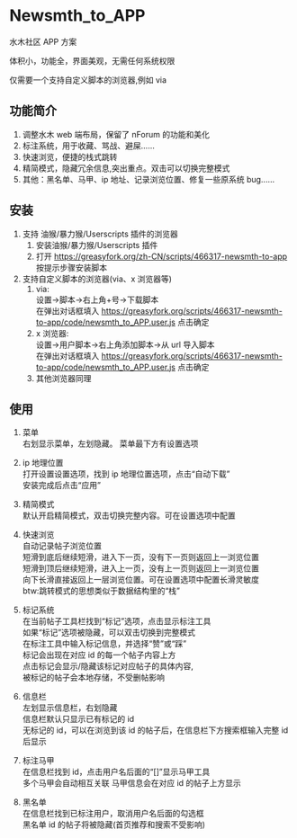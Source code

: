 # Newsmth_to_APP

水木社区 APP 方案

体积小，功能全，界面美观，无需任何系统权限

仅需要一个支持自定义脚本的浏览器,例如 via

## 功能简介

1. 调整水木 web 端布局，保留了 nForum 的功能和美化
2. 标注系统，用于收藏、骂战、避屎......
3. 快速浏览，便捷的栈式跳转
4. 精简模式，隐藏冗余信息,突出重点。双击可以切换完整模式
5. 其他：黑名单、马甲、ip 地址、记录浏览位置、修复一些原系统 bug......

## 安装

1. 支持 油猴/暴力猴/Userscripts 插件的浏览器
   1. 安装油猴/暴力猴/Userscripts 插件
   2. 打开 <https://greasyfork.org/zh-CN/scripts/466317-newsmth-to-app> 按提示步骤安装脚本
2. 支持自定义脚本的浏览器(via、x 浏览器等)
   1. via:  
      设置->脚本->右上角+号->下载脚本  
      在弹出对话框填入 <https://greasyfork.org/scripts/466317-newsmth-to-app/code/newsmth_to_APP.user.js> 点击确定
   2. x 浏览器:  
      设置->用户脚本->右上角添加脚本->从 url 导入脚本  
      在弹出对话框填入 <https://greasyfork.org/scripts/466317-newsmth-to-app/code/newsmth_to_APP.user.js> 点击确定
   3. 其他浏览器同理

## 使用

1. 菜单  
   右划显示菜单，左划隐藏。 菜单最下方有设置选项

2. ip 地理位置  
   打开设置设置选项，找到 ip 地理位置选项，点击“自动下载”  
   安装完成后点击“应用”

3. 精简模式  
   默认开启精简模式，双击切换完整内容。可在设置选项中配置

4. 快速浏览  
   自动记录帖子浏览位置  
   短滑到底后继续短滑，进入下一页，没有下一页则返回上一浏览位置  
   短滑到顶后继续短滑，进入上一页，没有上一页则返回上一浏览位置  
   向下长滑直接返回上一层浏览位置。可在设置选项中配置长滑灵敏度  
   btw:跳转模式的思想类似于数据结构里的“栈”

5. 标记系统  
   在当前帖子工具栏找到“标记”选项，点击显示标注工具  
   如果“标记”选项被隐藏，可以双击切换到完整模式  
   在标注工具中输入标记信息，并选择“赞”或“踩”  
   标记会出现在对应 id 的每一个帖子内容上方  
   点击标记会显示/隐藏该标记对应帖子的具体内容,  
   被标记的帖子会本地存储，不受删帖影响

6. 信息栏  
   左划显示信息栏，右划隐藏  
   信息栏默认只显示已有标记的 id  
   无标记的 id，可以在浏览到该 id 的帖子后，在信息栏下方搜索框输入完整 id 后显示

7. 标注马甲  
   在信息栏找到 id，点击用户名后面的“[]”显示马甲工具  
   多个马甲会自动相互关联
   马甲信息会在对应 id 的帖子上方显示

8. 黑名单  
   在信息栏找到已标注用户，取消用户名后面的勾选框  
   黑名单 id 的帖子将被隐藏(首页推荐和搜索不受影响)
